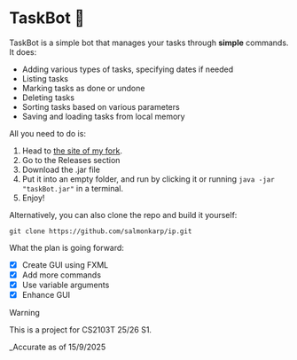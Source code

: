 # TaskBot :book:
TaskBot is a simple bot that manages your tasks through **simple** commands. It does:
- Adding various types of tasks, specifying dates if needed
- Listing tasks
- Marking tasks as done or undone
- Deleting tasks
- Sorting tasks based on various parameters
- Saving and loading tasks from local memory

All you need to do is:
1. Head to [the site of my fork](https://github.com/salmonkarp/ip).
2. Go to the Releases section
3. Download the .jar file
4. Put it into an empty folder, and run by clicking it or running `java -jar "taskBot.jar"` in a terminal.
5. Enjoy!

Alternatively, you can also clone the repo and build it yourself:
```
git clone https://github.com/salmonkarp/ip.git
```

What the plan is going forward:
- [X] Create GUI using FXML
- [X] Add more commands
- [X] Use variable arguments
- [X] Enhance GUI

> [!WARNING]
> This is a project for CS2103T 25/26 S1.

_Accurate as of 15/9/2025

